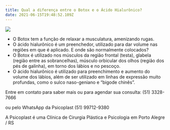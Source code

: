 ```yaml
---
title: Qual a diferença entre o Botox e o Ácido Hialurônico?
date: 2021-06-15T19:48:52.109Z
---
```

![](/img/botox-acido.png)

* O Botox tem a função de relaxar a musculatura, amenizando rugas.
* O ácido hialurônico é um preenchedor, utilizado para dar volume nas regiões em que é aplicado. E onde são normalmente colocados?
* O Botox é utilizado nos músculos da região frontal (testa), glabela (região entre as sobrancelhas), músculo orbicular dos olhos (região dos pés de galinha), em torno dos lábios e no pescoço.
* O ácido hialurônico é utilizado para preenchimento e aumento do volume dos lábios, além de ser utilizado em linhas de expressão muito profundas, como o sulco naso-geniano e “bigode chinês”.



Entre em contato para saber mais ou para agendar sua consulta: (51) 3328-7666

ou pelo WhatsApp da Psicoplast (51) 99712-9380

A Psicoplast é uma Clínica de Cirurgia Plástica e Psicologia em Porto Alegre / RS
